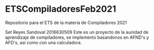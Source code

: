 # ETSCompiladoresFeb2021
Repositorio para el ETS de la materia de Compiladores 2021

Set Reyes Sandoval 
2016630509
Este es un proyecto de la aunidad de aprendizaje de compiladores, se implemento basandonos en AFND's y AFD's, asi como con una calculadora.
